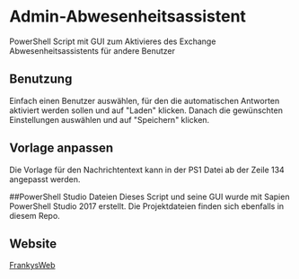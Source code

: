 # Admin-Abwesenheitsassistent
PowerShell Script mit GUI zum Aktivieres des Exchange Abwesenheitsassistents für andere Benutzer

## Benutzung
Einfach einen Benutzer auswählen, für den die automatischen Antworten aktiviert werden sollen und auf "Laden" klicken. Danach die gewünschten Einstellungen auswählen und auf "Speichern" klicken.

## Vorlage anpassen
Die Vorlage für den Nachrichtentext kann in der PS1 Datei ab der Zeile 134 angepasst werden.

##PowerShell Studio Dateien
Dieses Script und seine GUI wurde mit Sapien PowerShell Studio 2017 erstellt. Die Projektdateien finden sich ebenfalls in diesem Repo.

## Website
 [FrankysWeb](https://www.frankysweb.de/)
